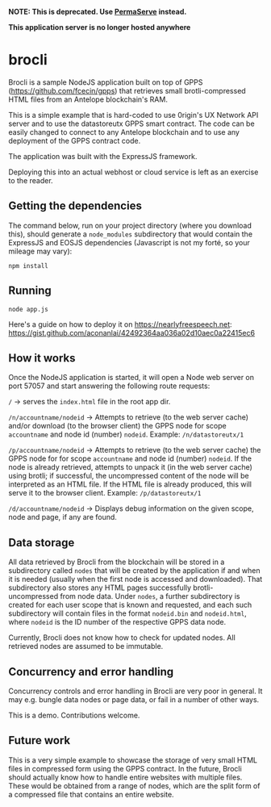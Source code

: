 **NOTE: This is deprecated. Use [PermaServe](https://github.com/fcecin/pserve) instead.**

**This application server is no longer hosted anywhere**

# brocli
Brocli is a sample NodeJS application built on top of GPPS (https://github.com/fcecin/gpps) that retrieves small brotli-compressed HTML files from an Antelope blockchain's RAM.

This is a simple example that is hard-coded to use 0rigin's UX Network API server and to use the datastoreutx GPPS smart contract. The code can be easily changed to connect to any Antelope blockchain and to use any deployment of the GPPS contract code.

The application was built with the ExpressJS framework.

Deploying this into an actual webhost or cloud service is left as an exercise to the reader.

## Getting the dependencies

The command below, run on your project directory (where you download this), should generate a `node_modules` subdirectory that would contain the ExpressJS and EOSJS dependencies (Javascript is not my forté, so your mileage may vary):

```
npm install
```

## Running

```
node app.js
```

Here's a guide on how to deploy it on https://nearlyfreespeech.net: https://gist.github.com/aconanlai/42492364aa036a02d10aec0a22415ec6

## How it works

Once the NodeJS application is started, it will open a Node web server on port 57057 and start answering the following route requests:

`/` -> serves the `index.html` file in the root app dir.

`/n/accountname/nodeid` -> Attempts to retrieve (to the web server cache) and/or download (to the browser client) the GPPS node for scope `accountname` and node id (number) `nodeid`. Example: `/n/datastoreutx/1`

`/p/accountname/nodeid` -> Attempts to retrieve (to the web server cache) the GPPS node for for scope `accountname` and node id (number) `nodeid`. If the node is already retrieved, attempts to unpack it (in the web server cache) using brotli; if successful, the uncompressed content of the node will be interpreted as an HTML file. If the HTML file is already produced, this will serve it to the browser client. Example: `/p/datastoreutx/1`

`/d/accountname/nodeid` -> Displays debug information on the given scope, node and page, if any are found.

## Data storage

All data retrieved by Brocli from the blockchain will be stored in a subdirectory called `nodes` that will be created by the application if and when it is needed (usually when the first node is accessed and downloaded). That subdirectory also stores any HTML pages successfully brotli-uncompressed from node data. Under `nodes`, a further subdirectory is created for each user scope that is known and requested, and each such subdirectory will contain files in the format `nodeid.bin` and `nodeid.html`, where `nodeid` is the ID number of the respective GPPS data node.

Currently, Brocli does not know how to check for updated nodes. All retrieved nodes are assumed to be immutable.

## Concurrency and error handling

Concurrency controls and error handling in Brocli are very poor in general. It may e.g. bungle data nodes or page data, or fail in a number of other ways.

This is a demo. Contributions welcome.

## Future work

This is a very simple example to showcase the storage of very small HTML files in compressed form using the GPPS contract. In the future, Brocli should actually know how to handle entire websites with multiple files. These would be obtained from a range of nodes, which are the split form of a compressed file that contains an entire website.

